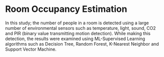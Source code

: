 # Room Occupancy  Estimation
 In this study; the number of people in a room is detected using a large number of environmental sensors such as temperature, light, sound, CO2 and PIR (binary value transmitting motion detection). While making this detection, the results were examined using ML-Supervised Learning algorithms such as Decision Tree, Random Forest, K-Nearest Neighbor and Support Vector Machine.
